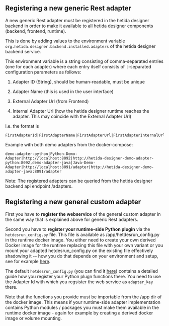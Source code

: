 ## Registering a new generic Rest adapter

A new generic Rest adapter must be registered in the hetida designer backend in order to make it available to all hetida designer components (backend, frontend, runtime).

This is done by adding values to the environment variable `org.hetida.designer.backend.installed.adapters` of the hetida designer backend service.

This environment variable is a string consisting of comma-separated entries (one for each adapter) where each entry itself consists of `|`-separated configuration parameters as follows:

1. Adapter ID (String), should be human-readable, must be unique

2. Adapter Name (this is used in the user interface)

3. External Adapter Url (from Frontend)

4. Internal Adapter Url (how the hetida designer runtime reaches the adapter. This may coincide with the External Adapter Url)

I.e. the format is

```
FirstAdapterId|FirstAdapterName|FirstAdapterUrl|FirstAdapterInternalUrl,SecondAdapterIdAdapter2|SecondAdapterName|SecondAdapterUrl|SecondAdapterInternalUrl...
```

Example with both demo adapters from the docker-compose:

```
demo-adapter-python|Python-Demo-Adapter|http://localhost:8092|http://hetida-designer-demo-adapter-python:8092,demo-adapter-java|Java-Demo-Adapter|http://localhost:8091/adapter|http://hetida-designer-demo-adapter-java:8091/adapter    
```

Note: The registered adapters can be queried from the hetida designer backend api endpoint /adapters.

## Registering a new general custom adapter

First you have to **register the webservice** of the general custom adapter in the same way that is explained above for generic Rest adapters.

Second you have to **register your runtime-side Python plugin** via the `hetdesrun_config.py` file. This file is available as /app/hetdesrun_config.py in the runtime docker image. You either need to create your own derived Docker image for the runtime replacing this file with your own variant or you mount your adapted hetdesrun_config.py on the existing file effectively shadowing it -- how you do that depends on your environment and setup, see for example [here](https://stackoverflow.com/questions/42248198/how-to-mount-a-single-file-in-a-volume#42260979).

The default `hetdesrun_config.py` (you can find it [here](https://github.com/hetida/hetida-designer/blob/release/runtime/hetdesrun_config.py)) contains a detailed guide how you register your Python plugn functions there. You need to use the Adapter Id with which you regsister the web service as `adapter_key` there.

Note that the functions you provide must be importable from the /app dir of the docker image. This means if your runtime-side adapter implementation contains Python modules / packages you must make them available in the runtime docker image - again for example by creating a derived docker image or volume mounting.

